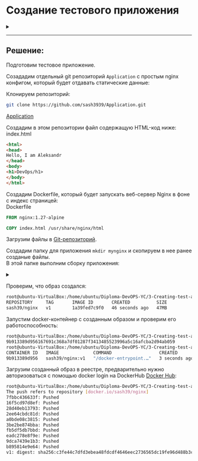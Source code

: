 # Создание тестового приложения
<details>
	<summary></summary>
      <br>

Для перехода к следующему этапу необходимо подготовить тестовое приложение, эмулирующее основное приложение разрабатываемое вашей компанией.

Способ подготовки:

1. Рекомендуемый вариант:  
   а. Создайте отдельный git репозиторий с простым nginx конфигом, который будет отдавать статические данные.  
   б. Подготовьте Dockerfile для создания образа приложения.  
2. Альтернативный вариант:  
   а. Используйте любой другой код, главное, чтобы был самостоятельно создан Dockerfile.

Ожидаемый результат:

1. Git репозиторий с тестовым приложением и Dockerfile.
2. Регистри с собранным docker image. В качестве регистри может быть DockerHub или [Yandex Container Registry](https://cloud.yandex.ru/services/container-registry), созданный также с помощью terraform.

</details>

---
## Решение:

Подготовим тестовое приложение.

Созададим отдельный git репозиторий `Application` с простым nginx конфигом, который будет отдавать статические данные:

Клонируем репозиторий:
```bash
git clone https://github.com/sash3939/Application.git
```
[Application](https://github.com/sash3939/Application.git)

Создадим в этом репозитории файл содержащую HTML-код ниже:  
index.html
```html
<html>
<head>
Hello, I am Aleksandr
</head>
<body>
<h1>DevOps/h1>
</body>
</html>
```

Создадим Dockerfile, который будет запускать веб-сервер Nginx в фоне с индекс страницей:  
Dockerfile
```Dockerfile
FROM nginx:1.27-alpine

COPY index.html /usr/share/nginx/html
```

Загрузим файлы в [Git-репозиторий](https://github.com/sash3939/Application.git).

Создадим папку для приложения `mkdir mynginx` и скопируем в нее ранее созданые файлы.  
В этой папке выполним сборку приложения:
<details>
	<summary></summary>
      <br>

```bash
root@ubuntu-VirtualBox:/home/ubuntu/Diploma-DevOPS-YC/3-Creating-test-application/mynginx# sudo docker build -t sash39/nginx:v1 .
[+] Building 21.0s (7/7) FINISHED                                                                                                     docker:default
 => [internal] load build definition from Dockerfile                                                                                            0.0s
 => => transferring dockerfile: 99B                                                                                                             0.0s
 => [internal] load metadata for docker.io/library/nginx:1.27-alpine                                                                            6.9s
 => [internal] load .dockerignore                                                                                                               0.0s
 => => transferring context: 2B                                                                                                                 0.0s
 => [internal] load build context                                                                                                               0.0s
 => => transferring context: 31B                                                                                                                0.0s
 => [1/2] FROM docker.io/library/nginx:1.27-alpine@sha256:814a8e88df978ade80e584cc5b333144b9372a8e3c98872d07137dbf3b44d0e4                     13.8s
 => => resolve docker.io/library/nginx:1.27-alpine@sha256:814a8e88df978ade80e584cc5b333144b9372a8e3c98872d07137dbf3b44d0e4                      0.0s
 => => sha256:814a8e88df978ade80e584cc5b333144b9372a8e3c98872d07137dbf3b44d0e4 10.36kB / 10.36kB                                                0.0s
 => => sha256:93f9c72967dbcfaffe724ae5ba471e9568c9bbe67271f53266c84f3c83a409e3 11.23kB / 11.23kB                                                0.0s
 => => sha256:679a5fd058f6ca754a561846fe27927e408074431d63556e8fc588fc38be6901 2.50kB / 2.50kB                                                  0.0s
 => => sha256:66a3d608f3fa52124f8463e9467f170c784abd549e8216aa45c6960b00b4b79b 3.63MB / 3.63MB                                                  4.4s
 => => sha256:58290db888fa6af2884ef0423f4968e17479e82804d125b4e9e7de5ee13d5a35 1.78MB / 1.78MB                                                  3.6s
 => => sha256:5d777e0071f6faf34b4215b907c08927d0f9ab503df5d5eada0868e48c03e99a 628B / 628B                                                      4.3s
 => => sha256:dbcfe8732ee679051780db1b6d2ea76f946c4518047ead6b87efc4d65662bb8d 956B / 956B                                                      4.4s
 => => sha256:37d775ecfbb935921bc194da16ebb1f5c80e1152b184861bf9ac703d220bbd8e 405B / 405B                                                      4.7s
 => => extracting sha256:66a3d608f3fa52124f8463e9467f170c784abd549e8216aa45c6960b00b4b79b                                                       0.1s
 => => sha256:e0350d1fd4dd6324588387625d61066d21828c7e9ce9cc67f2b5f5e531dfc678 1.21kB / 1.21kB                                                  4.8s
 => => sha256:1f4aa363b71aa73f854818db3c0b64093049973d63d526f7739fc715278ff243 1.40kB / 1.40kB                                                  4.8s
 => => extracting sha256:58290db888fa6af2884ef0423f4968e17479e82804d125b4e9e7de5ee13d5a35                                                       0.1s
 => => sha256:e74fff0a393a1c45595f12f609ce27e37a33082e4286cc498044712b5b48a128 15.10MB / 15.10MB                                               12.8s
 => => extracting sha256:5d777e0071f6faf34b4215b907c08927d0f9ab503df5d5eada0868e48c03e99a                                                       0.0s
 => => extracting sha256:dbcfe8732ee679051780db1b6d2ea76f946c4518047ead6b87efc4d65662bb8d                                                       0.0s
 => => extracting sha256:37d775ecfbb935921bc194da16ebb1f5c80e1152b184861bf9ac703d220bbd8e                                                       0.0s
 => => extracting sha256:e0350d1fd4dd6324588387625d61066d21828c7e9ce9cc67f2b5f5e531dfc678                                                       0.0s
 => => extracting sha256:1f4aa363b71aa73f854818db3c0b64093049973d63d526f7739fc715278ff243                                                       0.0s
 => => extracting sha256:e74fff0a393a1c45595f12f609ce27e37a33082e4286cc498044712b5b48a128                                                       0.8s
 => [2/2] COPY index.html /usr/share/nginx/html                                                                                                 0.1s
 => exporting to image                                                                                                                          0.0s
 => => exporting layers                                                                                                                         0.0s
 => => writing image sha256:ce58a25026cd644e58729b0ca59096bd591bf3ed41e8dd822a75523e49af6f99                                                    0.0s
 => => naming to docker.io/sash39/nginx:v1                                                                                                      0.0s
```

</details>

Проверим, что образ создался:
```bash
root@ubuntu-VirtualBox:/home/ubuntu/Diploma-DevOPS-YC/3-Creating-test-application/mynginx# sudo docker images
REPOSITORY     TAG       IMAGE ID       CREATED          SIZE
sash39/nginx   v1        1a39fed7c9f0   46 seconds ago   47MB

```

Запустим docker-контейнер с созданным образом и проверим его  работоспособность:
```bash
root@ubuntu-VirtualBox:/home/ubuntu/Diploma-DevOPS-YC/3-Creating-test-application/mynginx# docker run -d sash39/nginx:v1
9b913389d956167691c368a7df01287f3413485523996a5c16afcba2d94ab059
root@ubuntu-VirtualBox:/home/ubuntu/Diploma-DevOPS-YC/3-Creating-test-application/mynginx# docker ps
CONTAINER ID   IMAGE             COMMAND                  CREATED         STATUS         PORTS     NAMES
9b913389d956   sash39/nginx:v1   "/docker-entrypoint.…"   3 seconds ago   Up 3 seconds   80/tcp    tender_mclaren
```

Загрузим созданный образ в реестре, предварительно нужно авторизоваться с помощью docker login на DockerHub  [Docker Hub](https://hub.docker.com/repository/docker/sash39/nginx/tags/v1/sha256-383afd13e0bed5e82ac274f82d19ce939ccbd0b2f53a90853aa8b37a0c26edab):
```bash
root@ubuntu-VirtualBox:/home/ubuntu/Diploma-DevOPS-YC/3-Creating-test-application/mynginx# sudo docker push sash39/nginx:v1
The push refers to repository [docker.io/sash39/nginx]
7fbbc436633f: Pushed 
16f5cd97d8ef: Pushed
28d40eb13793: Pushed
2ee64cbdc81d: Pushed
a0bde08c3815: Pushed
3be2be874bba: Pushed
fb5df5db7bbd: Pushed
eadc278e8f9e: Pushed
9dca7439e1b3: Pushed
b895814e9e64: Pushed
v1: digest: sha256:c3fe44c7dfd3ebea48fdcdf4646eec2736565dc19fe96d488b3c55d59a77585b size: 2196
```
